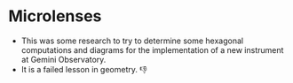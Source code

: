# Microlenses

* This was some research to try to determine some hexagonal computations and diagrams for the implementation of a new instrument at Gemini Observatory.
* It is a failed lesson in geometry. 👎
